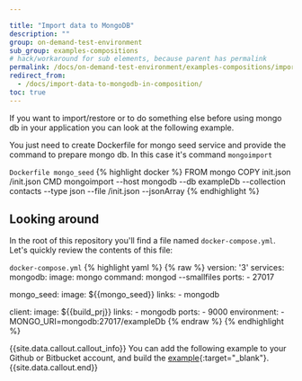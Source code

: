 ```yaml
---

title: "Import data to MongoDB"
description: ""
group: on-demand-test-environment
sub_group: examples-compositions
# hack/workaround for sub elements, because parent has permalink
permalink: /docs/on-demand-test-environment/examples-compositions/import-data-to-mongodb-in-composition/
redirect_from:
  - /docs/import-data-to-mongodb-in-composition/
toc: true
---
```


If you want to import/restore or to do something else before using mongo db in your application you can look at the following example.

You just need to create Dockerfile for mongo seed service and provide the command to prepare mongo db. In this case it's command `mongoimport`

  `Dockerfile mongo_seed`
{% highlight docker %}
FROM mongo
COPY init.json /init.json
CMD mongoimport --host mongodb --db exampleDb --collection contacts --type json --file /init.json --jsonArray
{% endhighlight %}

## Looking around
In the root of this repository you'll find a file named `docker-compose.yml`.
Let's quickly review the contents of this file:

  `docker-compose.yml`
{% highlight yaml %}
{% raw %}
version: '3'
services:
  mongodb:
    image: mongo
    command: mongod --smallfiles
    ports:
      - 27017

  mongo_seed:
    image: ${{mongo_seed}}
    links:
      - mongodb

  client:
    image: ${{build_prj}}
    links:
      - mongodb
    ports:
      - 9000
    environment:
      - MONGO_URI=mongodb:27017/exampleDb
{% endraw %}
{% endhighlight %}

{{site.data.callout.callout_info}}
You can add the following example to your Github or Bitbucket account, and build the [example](https://github.com/codefreshdemo/cf-example-manage-mongodb){:target="_blank"}.
{{site.data.callout.end}}
